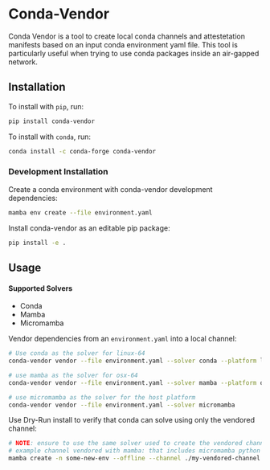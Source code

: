 # Conda-Vendor

Conda Vendor is a tool to create local conda channels and attestetation manifests based on an input conda environment yaml file. This tool is particularly useful when trying to use conda packages inside an air-gapped network.


## Installation

To install with `pip`, run:
```bash
pip install conda-vendor
```

To install with `conda`, run:
```bash
conda install -c conda-forge conda-vendor
```

### Development Installation
Create a conda environment with conda-vendor development dependencies:
```bash
mamba env create --file environment.yaml
```

Install conda-vendor as an editable pip package:
```bash
pip install -e .
```

## Usage

#### Supported Solvers
* Conda
* Mamba
* Micromamba

Vendor dependencies from an  `environment.yaml` into a local channel:
```bash
# Use conda as the solver for linux-64
conda-vendor vendor --file environment.yaml --solver conda --platform linux-64

# use mamba as the solver for osx-64
conda-vendor vendor --file environment.yaml --solver mamba --platform osx-64

# use micromamba as the solver for the host platform
conda-vendor vendor --file environment.yaml --solver micromamba
```

Use Dry-Run install to verify that conda can solve using only the vendored channel:
```bash
# NOTE: ensure to use the same solver used to create the vendored channel
# example channel vendored with mamba: that includes micromamba python and pip
mamba create -n some-new-env --offline --channel ./my-vendored-channel --override-channels --dry-run micromamba python pip 
```

